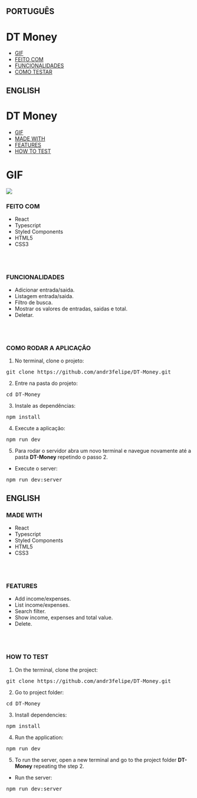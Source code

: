 ## PORTUGUÊS
# DT Money
* [GIF](#GIF)
* [FEITO COM](#FEITO-COM)
* [FUNCIONALIDADES](#FUNCIONALIDADES)
* [COMO TESTAR](#COMO-TESTAR)

## ENGLISH
# DT Money
* [GIF](#GIF)
* [MADE WITH](#MADE-WITH)
* [FEATURES](#FEATURES)
* [HOW TO TEST](#HOW-TO-TEST)


# GIF
<img src="src/assets/gif/DT-Money.gif"/>


### FEITO COM
<ul>
<li>React</li>
<li>Typescript</li>
<li>Styled Components</li>
<li>HTML5</li>
<li>CSS3</li>
</ul>
<br>
<br>


### FUNCIONALIDADES
<ul>
<li>Adicionar entrada/saida.</li>
<li>Listagem entrada/saida.</li>
<li>Filtro de busca.</li>
<li>Mostrar os valores de entradas, saidas e total.</li>
<li>Deletar.</li>
</ul>
<br>
<br>

### COMO RODAR A APLICAÇÃO
1. No terminal, clone o projeto:
<pre>
git clone https://github.com/andr3felipe/DT-Money.git
</pre>
2. Entre na pasta do projeto:
<pre>
cd DT-Money
</pre>
3. Instale as dependências:
<pre>
npm install
</pre>
4. Execute a aplicação:
<pre>
npm run dev
</pre>
5. Para rodar o servidor abra um novo terminal e navegue novamente até a pasta <strong>DT-Money</strong> repetindo o passo 2.
- <p>Execute o server:</p>
<pre>
npm run dev:server
</pre>

## ENGLISH

### MADE WITH
<ul>
<li>React</li>
<li>Typescript</li>
<li>Styled Components</li>
<li>HTML5</li>
<li>CSS3</li>
</ul>
<br>
<br>

### FEATURES
<ul>
<li>Add income/expenses.</li>
<li>List income/expenses.</li>
<li>Search filter.</li>
<li>Show income, expenses and total value.</li>
<li>Delete.</li>
</ul>
<br>
<br>

### HOW TO TEST
1. On the terminal, clone the project:
<pre>
git clone https://github.com/andr3felipe/DT-Money.git
</pre>
2. Go to project folder:
<pre>
cd DT-Money
</pre>
3. Install dependencies:
<pre>
npm install
</pre>
4. Run the application:
<pre>
npm run dev
</pre>
5. To run the server, open a new terminal and go to the project folder <strong>DT-Money</strong> repeating the step 2.
- <p>Run the server:</p>
<pre>
npm run dev:server
</pre>

